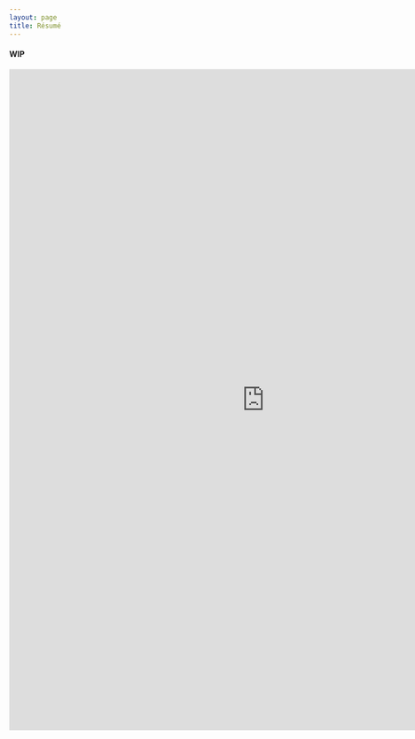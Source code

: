 ```yaml
---
layout: page
title: Résumé
---
```


#### WIP

<iframe align="center"  src="https://docs.zoho.com/embed/7c64w782b698f46224f8ab3de6941631c0fb2" scrolling="no" width="920px" height="1191px" frameborder="0"></iframe>